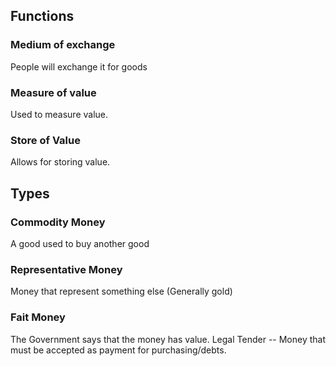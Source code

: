 ## Functions
### Medium of exchange
People will exchange it for goods
### Measure of value
Used to measure value.
### Store of Value
Allows for storing value.
## Types
### Commodity Money
A good used to buy another good
### Representative Money
Money that represent something else (Generally gold) 
### Fait Money
The Government says that the money has value.
Legal Tender -- Money that must be accepted as payment for purchasing/debts.

